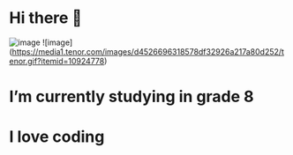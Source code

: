 # Hi there 👋

![image](https://www.icegif.com/wp-content/uploads/tsunami-icegif-13.gif) ![image] (https://media1.tenor.com/images/d4526696318578df32926a217a80d252/tenor.gif?itemid=10924778)

 # I’m currently studying in grade 8
 # I love coding


